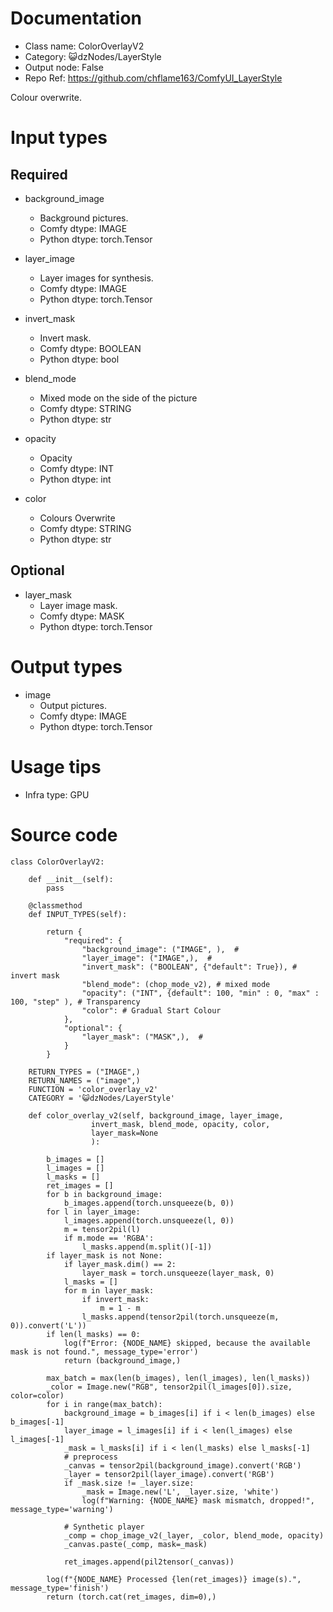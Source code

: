 # Documentation
- Class name: ColorOverlayV2
- Category: 😺dzNodes/LayerStyle
- Output node: False
- Repo Ref: https://github.com/chflame163/ComfyUI_LayerStyle

Colour overwrite.

# Input types

## Required

- background_image
    - Background pictures.
    - Comfy dtype: IMAGE
    - Python dtype: torch.Tensor

- layer_image
    - Layer images for synthesis.
    - Comfy dtype: IMAGE
    - Python dtype: torch.Tensor

- invert_mask
    - Invert mask.
    - Comfy dtype: BOOLEAN
    - Python dtype: bool

- blend_mode
    - Mixed mode on the side of the picture
    - Comfy dtype: STRING
    - Python dtype: str

- opacity
    - Opacity
    - Comfy dtype: INT
    - Python dtype: int

- color
    - Colours Overwrite
    - Comfy dtype: STRING
    - Python dtype: str


## Optional

- layer_mask
    - Layer image mask.
    - Comfy dtype: MASK
    - Python dtype: torch.Tensor

# Output types

- image
    - Output pictures.
    - Comfy dtype: IMAGE
    - Python dtype: torch.Tensor

# Usage tips
- Infra type: GPU

# Source code
```
class ColorOverlayV2:

    def __init__(self):
        pass

    @classmethod
    def INPUT_TYPES(self):

        return {
            "required": {
                "background_image": ("IMAGE", ),  #
                "layer_image": ("IMAGE",),  #
                "invert_mask": ("BOOLEAN", {"default": True}), # invert mask
                "blend_mode": (chop_mode_v2), # mixed mode
                "opacity": ("INT", {default": 100, "min" : 0, "max" : 100, "step" ), # Transparency
                "color": # Gradual Start Colour
            },
            "optional": {
                "layer_mask": ("MASK",),  #
            }
        }

    RETURN_TYPES = ("IMAGE",)
    RETURN_NAMES = ("image",)
    FUNCTION = 'color_overlay_v2'
    CATEGORY = '😺dzNodes/LayerStyle'

    def color_overlay_v2(self, background_image, layer_image,
                  invert_mask, blend_mode, opacity, color,
                  layer_mask=None
                  ):

        b_images = []
        l_images = []
        l_masks = []
        ret_images = []
        for b in background_image:
            b_images.append(torch.unsqueeze(b, 0))
        for l in layer_image:
            l_images.append(torch.unsqueeze(l, 0))
            m = tensor2pil(l)
            if m.mode == 'RGBA':
                l_masks.append(m.split()[-1])
        if layer_mask is not None:
            if layer_mask.dim() == 2:
                layer_mask = torch.unsqueeze(layer_mask, 0)
            l_masks = []
            for m in layer_mask:
                if invert_mask:
                    m = 1 - m
                l_masks.append(tensor2pil(torch.unsqueeze(m, 0)).convert('L'))
        if len(l_masks) == 0:
            log(f"Error: {NODE_NAME} skipped, because the available mask is not found.", message_type='error')
            return (background_image,)

        max_batch = max(len(b_images), len(l_images), len(l_masks))
        _color = Image.new("RGB", tensor2pil(l_images[0]).size, color=color)
        for i in range(max_batch):
            background_image = b_images[i] if i < len(b_images) else b_images[-1]
            layer_image = l_images[i] if i < len(l_images) else l_images[-1]
            _mask = l_masks[i] if i < len(l_masks) else l_masks[-1]
            # preprocess
            _canvas = tensor2pil(background_image).convert('RGB')
            _layer = tensor2pil(layer_image).convert('RGB')
            if _mask.size != _layer.size:
                _mask = Image.new('L', _layer.size, 'white')
                log(f"Warning: {NODE_NAME} mask mismatch, dropped!", message_type='warning')

            # Synthetic player
            _comp = chop_image_v2(_layer, _color, blend_mode, opacity)
            _canvas.paste(_comp, mask=_mask)

            ret_images.append(pil2tensor(_canvas))

        log(f"{NODE_NAME} Processed {len(ret_images)} image(s).", message_type='finish')
        return (torch.cat(ret_images, dim=0),)
```
